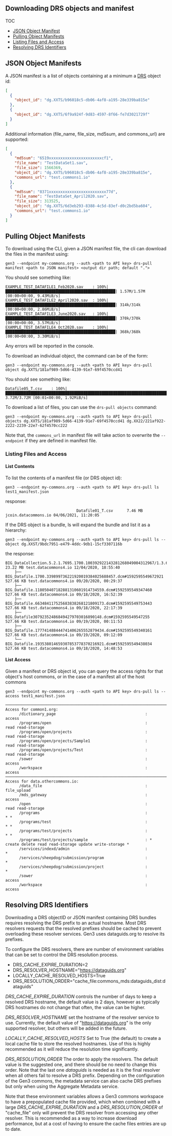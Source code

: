 ## Downloading DRS objects and manifest
TOC
- [JSON Object Manifest](#json-object-manifests)
- [Pulling Object Manifests](#pulling-object-manifests)
- [Listing Files and Access](#listing-files-and-access)
- [Resolving DRS Identifiers](#resolving-drs-identifiers)    

## JSON Object Manifests

A JSON manifest is a list of objects containing at a minimum a [DRS](https://ga4gh.github.io/data-repository-service-schemas/preview/release/drs-1.0.0/docs/#:~:text=DRS%20IDs%20are%20strings%20made,whenever%20exposed%20by%20the%20API) 
object id:
```json
[
  {
    "object_id": "dg.XXTS/b96018c5-db06-4af8-a195-28e339ba815e"
  },
  {
    "object_id": "dg.XXTS/6f9a924f-9d83-4597-8f66-fe7d3021729f"
  }
]
```

Additional information (file_name, file_size, md5sum, and commons_url) are 
supported:

```json
[
  {
    "md5sum": "6519xxxxxxxxxxxxxxxxxxxxxxxcf1",
    "file_name": "TestDataSet1.sav",
    "file_size": 1566369,
    "object_id": "dg.XXTS/b96018c5-db06-4af8-a195-28e339ba815e",
    "commons_url": "test.commons1.io"
  },
  {
    "md5sum": "8371xxxxxxxxxxxxxxxxxxxxxxxxx77d",
    "file_name": "TestDataSet_April2020.sav",
    "file_size": 313525,
    "object_id": "dg.XXTS/6d3eb293-8388-4c5d-83ef-d0c2bd5ba604",
    "commons_url": "test.commons1.io"
  }
]
```

## Pulling Object Manifests 

To download using the CLI, given a JSON manifest file, the cli can download the files in the 
manifest using:
```
gen3 --endpoint my-commons.org --auth <path to API key> drs-pull manifest <path to JSON manifest> <output dir path; default ".">
```
You should see something like:
```
EXAMPLE_TEST_DATAFILE1_Feb2020.sav    : 100%|████████████████████████████████████████████████| 1.57M/1.57M [00:00<00:00, 9.43MiB/s]
EXAMPLE_TEST_DATAFILE2_April2020.sav  : 100%|████████████████████████████████████████████████| 314k/314k [00:00<00:00, 2.86MiB/s]
EXAMPLE_TEST_DATAFILE3_June2020.sav   : 100%|████████████████████████████████████████████████| 370k/370k [00:00<00:00, 3.57MiB/s]
EXAMPLE_TEST_DATAFILE4_Oct2020.sav    : 100%|████████████████████████████████████████████████| 368k/368k [00:00<00:00, 3.30MiB/s]
```
Any errors will be reported in the console. 

To download an individual object, the command can be of the form:
```
gen3 --endpoint my-commons.org --auth <path to API key> drs-pull object dg.XXTS/181af989-5d66-4139-91e7-69f4570ccd41
```
You should see something like:
```
Datafile05_T.csv    : 100%|████████████████████████████████████████████████████████████████████████| 3.72M/3.72M [00:01<00:00, 1.92MiB/s]
```

To download a list of files, you can use the `drs-pull objects` command:

```
gen3 --endpoint my-commons.org --auth <path to API key> drs-pull objects dg.XXTS/181af989-5d66-4139-91e7-69f4570ccd41 dg.XX22/221af922-2222-2239-22e7-62f4570cc222
```

Note that, the `commons_url` in manifest file will take action to overwrite the `--endpoint` if they are defined in manifest file.
### Listing Files and Access

#### List Contents

To list the contents of a manifest file (or DRS object id):
```
gen3 --endpoint my-commons.org --auth <path to API key> drs-pull ls test1_manifest.json
```
response:
```
                               Datafile01_T.csv      7.46 MB jcoin.datacommons.io 04/06/2021, 11:20:05
```
If the DRS object is a bundle, ls will expand the bundle and list it as a hierarchy:
```
gen3 --endpoint my-commons.org --auth <path to API key> drs-pull ls --object dg.XXST/9bdc7951-e479-4ddc-9db1-15cf3307116b
```
the response:
```
BIG_DataCollection.5.2.1.7695.1700.100392922143281268049004312967/1.3.6.1.4.1.14519.5.2.1.7695.1700.157333248288758912755025909591     23.22 MB test.datacommons4.io 12/04/2020, 18:55:40
    ├── BIG_Datafile.1700.339899736221920019384025688457.dcm#1592595549672921    527.66 KB test.datacommons4.io 09/20/2020, 00:29:37
    ├── BIG_Datafile.118050407182881310601914734559.dcm#1592595549347460    527.66 KB test.datacommons4.io 09/18/2020, 16:52:39
    ├── BIG_Datafile.663484117525683838268121809173.dcm#1592595549753443    527.66 KB test.datacommons4.io 09/18/2020, 22:17:39
    ├── BIG_Datafile307923524868494279703016890148.dcm#1592595549547255    527.66 KB test.datacommons4.io 09/19/2020, 00:11:53
    ├── BIG_Datafile.177741488444741406265552879434.dcm#1592595549340161    527.66 KB test.datacommons4.io 09/19/2020, 09:12:09
    └── BIG_Datafile.193538014659307853778370216921.dcm#1592595549438034    527.66 KB test.datacommons4.io 09/18/2020, 14:48:53
```

#### List Access
Given a manifest or DRS object id, you can query the access rights for that object's host commons, or in the case of a manifest all of the host commons

```
gen3 --endpoint my-commons.org --auth <path to API key> drs-pull ls --access test1_manifest.json
```

```
───────────────────────────────────────────────────────────────────────────────────────────────────────
Access for common1.org:
      /dictionary_page                                       :                                   access
      /programs/open                                         :                        read read-storage
      /programs/open/projects                                :                        read read-storage
      /programs/open/projects/Sample1                        :                        read read-storage
      /programs/open/projects/Test                           :                        read read-storage
      /sower                                                 :                                   access
      /workspace                                             :                                   access
───────────────────────────────────────────────────────────────────────────────────────────────────────
Access for data.othercommons.io:
      /data_file                                             :                              file_upload
      /mds_gateway                                           :                                   access
      /open                                                  :                        read read-storage
      /programs                                              :                                      * *
      /programs/test                                         :                                      * *
      /programs/test/projects                                :                                      * *
      /programs/test/projects/sample                         : * create delete read read-storage update write-storage *
      /services/indexd/admin                                 :                                        *
      /services/sheepdog/submission/program                  :                                        *
      /services/sheepdog/submission/project                  :                                        *
      /sower                                                 :                                   access
      /workspace                                             :                                   access

```

## Resolving DRS Identifiers

Downloading a DRS objectID or JSON manifest containing DRS bundles requires resolving the DRS prefix 
to an actual hostname. Most DRS resolvers requests that the resolved prefixes should be cached to prevent 
overloading these resolver services. Gen3 uses dataguids.org to resolve its prefixes. 

To configure the DRS resolvers, there are number of environment variables that can be set to control
the DRS resolution process.

* DRS_CACHE_EXPIRE_DURATION=2
* DRS_RESOLVER_HOSTNAME="https://dataguids.org"
* LOCALLY_CACHE_RESOLVED_HOSTS=True
* DRS_RESOLUTION_ORDER="cache_file:commons_mds:dataguids_dist:dataguids"

*DRS_CACHE_EXPIRE_DURATION* controls the number of days to keep a resolved DRS hostname, the default
value is 2 days, however as typically DRS hostnames do not change that often, the value can be higher. 

*DRS_RESOLVER_HOSTNAME* set the hostname of the resolver service to use. Currently, the default 
value of "https://dataguids.org" is the only supported resolver, but others will be added in 
the future.

*LOCALLY_CACHE_RESOLVED_HOSTS* Set to True (the default) to create a local cache file to store the
resolved hostnames. Use of this is highly recommended as it will reduce the resolution time 
significantly. 

*DRS_RESOLUTION_ORDER* The order to apply the resolvers. The default value is the suggested one, and 
there should be no need to change this order. Note that the last one *dataguids* is needed as it is 
the final resolver when all others fail to resolve a DRS prefix. Depending on the configuration 
of the Gen3 commons, the metadata service can also cache DRS prefixes but only when using the Aggregate
Metadata service.

Note that these environment variables allows a Gen3 commons workspace to have a prepopulated 
cache file provided, which when combined with a large *DRS_CACHE_EXPIRE_DURATION* and a 
*DRS_RESOLUTION_ORDER* of "cache_file" only will prevent the DRS resolver from accessing any other 
resolver. This is recommended as a way to increase download performance, but at a cost of having to ensure the cache
files entries are up to date.
